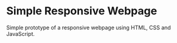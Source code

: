 # Simple Responsive Webpage
Simple prototype of a responsive webpage using HTML, CSS and JavaScript.
